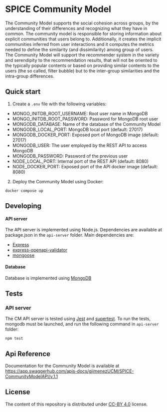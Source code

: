 # SPICE Community Model

The Community Model supports the social cohesion across groups, by the understanding of their differences and recognizing what they have in common. The community model is responsible for storing information about explicit communities that users belong to. Additionally, it creates the implicit communities inferred from user interactions and it computes the metrics needed to define the similarity (and dissimilarity) among group of users. The Community Model will support the recommender system in the variety and serendipity to the recommendation results, that will not be oriented to the typically popular contents or based on providing similar contents to the users (the so called, filter bubble) but to the inter-group similarities and the intra-group differences. 

## Quick start

1. Create a `.env` file with the following variables:

- MONGO_INITDB_ROOT_USERNAME: Root user name in MongoDB
- MONGO_INITDB_ROOT_PASSWORD: Password for MongoDB root user
- MONGODB_DATABASE: Name of the database of the Community Model
- MONGODB_LOCAL_PORT: MongoDB local port (default: 27017)
- MONGODB_DOCKER_PORT: Exposed port of MongoDB image (default: 27017)
- MONGODB_USER: The user employed by the REST API to access MongoDB
- MONGODB_PASSWORD: Password of the previous user
- NODE_LOCAL_PORT: Internal port of the REST API (default: 8080)
- NODE_DOCKER_PORT: Exposed port of the API docker image (default: 8080)

2. Deploy the Community Model using Docker:

```
docker compose up
```


## Developing


#### API server

The API server is implemented using Node.js. Dependencies are available at package.json in the `api-server` folder. Main dependencies are:

- [Express](https://expressjs.com/)
- [express-openapi-validator](https://github.com/cdimascio/express-openapi-validator)
- [mongoose](https://mongoosejs.com/)

#### Database

Database is implemented using [MongoDB](https://www.mongodb.com/)

## Tests

### API server

The CM API server is tested using [Jest](https://jestjs.io/) and [supertest](https://www.npmjs.com/package/supertest). To run the tests, mongodb must be launched, and run the following command in `api-server` folder:

```
npm test
```

## Api Reference

Documentation for the Community Model is available at <https://app.swaggerhub.com/apis-docs/gjimenezUCM/SPICE-CommunityModelAPI/v.1.1>

## License

The content of this repository is distributed under [CC-BY 4.0](https://creativecommons.org/licenses/by/4.0/) license.